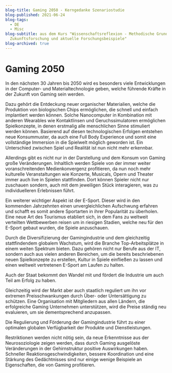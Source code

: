 ```yaml
---
blog-title: Gaming 2050 - Kerngedanke Szenariostudie
blog-published: 2021-06-24
blog-tags:
  - DE
  - Misc
blog-subtitle: aus dem Kurs "Wissenschaftsreflexion - Methodische Grundlagen der
  Zukunftsforschung und aktuelle Forschungsbeispiele"
blog-archived: true
---
```


# Gaming 2050

In den nächsten 30 Jahren bis 2050 wird es besonders viele Entwicklungen in der Computer- und Materialtechnologie geben, welche führende Kräfte in der Zukunft von Gaming sein werden.

Dazu gehört die Entdeckung neuer organischer Materialien, welche die Produktion von biologischen Chips ermöglichen, die schnell und einfach implantiert werden können. Solche Nanocomputer in Kombination mit anderen Wearables wie Kontaktlinsen und Geruchssimulatoren ermöglichen Spielkonzepte, in denen erstmalig alle menschlichen Sinne stimuliert werden können. Basierend auf diesen technologischen Erfolgen entstehen neue Konsummuster, da auch eine Full Body Experience und somit eine vollständige Immersion in die Spielwelt möglich geworden ist. Ein Unterschied zwischen Spiel und Realität ist nun nicht mehr erkennbar.

Allerdings gibt es nicht nur in der Darstellung und dem Konsum von Gaming große Veränderungen. Inhaltlich werden Spiele von der immer weiter voranschreitenden Medienkonvergenz profitieren, da nun noch mehr kulturelle Veranstaltungen wie Konzerte, Musicals, Opern und Theater immer auch live in Spielen stattfinden. Dort können Spieler nicht nur zuschauen sondern, auch mit dem jeweiligen Stück interagieren, was zu individuelleren Erlebnissen führt.

Ein weiterer wichtiger Aspekt ist der E-Sport. Dieser wird in den kommenden Jahrzehnten einen unvergleichlichen Aufschwung erfahren und schafft es somit andere Sportarten in ihrer Popularität zu überholen. Eine neue Art des Tourismus etabliert sich, in dem Fans zu weltweit verteilten Wettbewerben reisen um in riesigen Stadien, welche neu für den E-Sport gebaut wurden, die Spiele anzuschauen.

Durch die Diversifizierung der Gamingindustrie und dem gleichzeitig stattfindendem globalem Wachstum, wird die Branche Top-Arbeitsplätze in einem weiten Spektrum bieten. Dazu gehören nicht nur Berufe aus der IT, sondern auch aus vielen anderen Bereichen, um die bereits beschriebenen neuen Spielkonzepte zu erstellen, Kultur in Spiele einfließen zu lassen und einen weltweit vertretenen E-Sport am Laufen zu halten.

Auch der Staat bekommt den Wandel mit und fördert die Industrie um auch Teil am Erfolg zu haben. 


Gleichzeitig wird der Markt aber auch staatlich reguliert um ihn vor extremen Preisschwankungen durch Über- oder Untersättigung zu schützen. Eine Organisation mit Mitgliedern aus allen Ländern, die erfolgreiche Gaming Unternehmen unterstützen, wird die Preise ständig neu evaluieren, um sie dementsprechend anzupassen.


Die Regulierung und Förderung der Gamingindustrie führt zu einer optimalen globalen Verfügbarkeit der Produkte und Dienstleistungen. 


Restriktionen werden nicht nötig sein, da neue Erkenntnisse aus der Neurosoziologie zeigen werden, dass durch Gaming ausgelöste Veränderungen in der Gehirnstruktur positive Auswirkungen haben. Schneller Reaktionsgeschwindigkeiten, bessere Koordination und eine Stärkung des Gedächtnisses sind nur einige wenige Beispiele an Eigenschaften, die von Gaming profitieren.